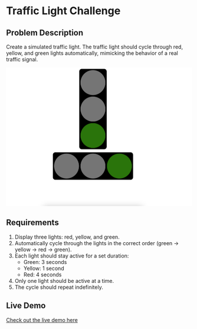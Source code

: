 # Traffic Light Challenge

## Problem Description

Create a simulated traffic light. The traffic light should cycle through red, yellow, and green lights automatically, mimicking the behavior of a real traffic signal.

<img src="public/images/demo.png"/>

## Requirements

1. Display three lights: red, yellow, and green.
2. Automatically cycle through the lights in the correct order (green -> yellow -> red -> green).
3. Each light should stay active for a set duration:
   - Green: 3 seconds
   - Yellow: 1 second
   - Red: 4 seconds
4. Only one light should be active at a time.
5. The cycle should repeat indefinitely.

## Live Demo

[Check out the live demo here](#)